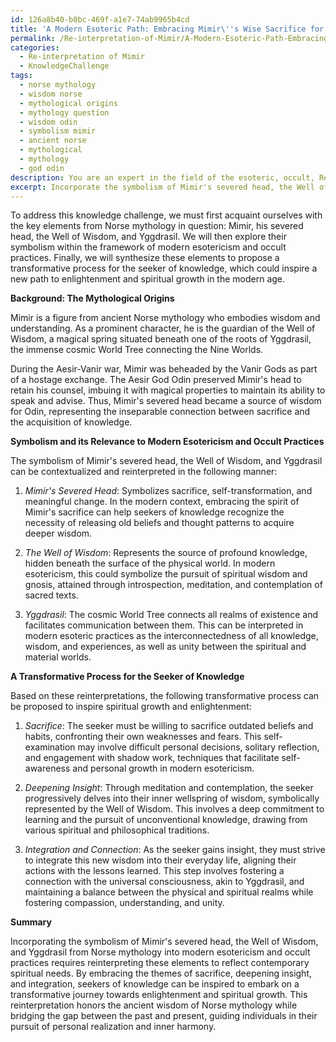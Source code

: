 ```yaml
---
id: 126a8b40-b0bc-469f-a1e7-74ab9965b4cd
title: 'A Modern Esoteric Path: Embracing Mimir\''s Wise Sacrifice for Spiritual Growth'
permalink: /Re-interpretation-of-Mimir/A-Modern-Esoteric-Path-Embracing-Mimirs-Wise-Sacrifice-for-Spiritual-Growth/
categories:
  - Re-interpretation of Mimir
  - KnowledgeChallenge
tags:
  - norse mythology
  - wisdom norse
  - mythological origins
  - mythology question
  - wisdom odin
  - symbolism mimir
  - ancient norse
  - mythological
  - mythology
  - god odin
description: You are an expert in the field of the esoteric, occult, Re-interpretation of Mimir and Education. You are a writer of tests, challenges, books and deep knowledge on Re-interpretation of Mimir for initiates and students to gain deep insights and understanding from. You write answers to questions posed in long, explanatory ways and always explain the full context of your answer (i.e., related concepts, formulas, examples, or history), as well as the step-by-step thinking process you take to answer the challenges. Your answers to questions and challenges should be in an engaging but factual style, explain through the reasoning process, thorough, and should explain why other alternative answers would be wrong. Summarize the key themes, ideas, and conclusions at the end.
excerpt: Incorporate the symbolism of Mimir's severed head, the Well of Wisdom, and Yggdrasil within the framework of modern esotericism and occult practices to propose a transformative process for the seeker of knowledge; how can this ancient Norse mythological figure inspire a new path to enlightenment and spiritual growth in the modern age?
---
```

To address this knowledge challenge, we must first acquaint ourselves with the key elements from Norse mythology in question: Mimir, his severed head, the Well of Wisdom, and Yggdrasil. We will then explore their symbolism within the framework of modern esotericism and occult practices. Finally, we will synthesize these elements to propose a transformative process for the seeker of knowledge, which could inspire a new path to enlightenment and spiritual growth in the modern age.

**Background: The Mythological Origins**

Mimir is a figure from ancient Norse mythology who embodies wisdom and understanding. As a prominent character, he is the guardian of the Well of Wisdom, a magical spring situated beneath one of the roots of Yggdrasil, the immense cosmic World Tree connecting the Nine Worlds.

During the Aesir-Vanir war, Mimir was beheaded by the Vanir Gods as part of a hostage exchange. The Aesir God Odin preserved Mimir's head to retain his counsel, imbuing it with magical properties to maintain its ability to speak and advise. Thus, Mimir's severed head became a source of wisdom for Odin, representing the inseparable connection between sacrifice and the acquisition of knowledge.

**Symbolism and its Relevance to Modern Esotericism and Occult Practices**

The symbolism of Mimir's severed head, the Well of Wisdom, and Yggdrasil can be contextualized and reinterpreted in the following manner:

1. *Mimir's Severed Head*: Symbolizes sacrifice, self-transformation, and meaningful change. In the modern context, embracing the spirit of Mimir's sacrifice can help seekers of knowledge recognize the necessity of releasing old beliefs and thought patterns to acquire deeper wisdom.

2. *The Well of Wisdom*: Represents the source of profound knowledge, hidden beneath the surface of the physical world. In modern esotericism, this could symbolize the pursuit of spiritual wisdom and gnosis, attained through introspection, meditation, and contemplation of sacred texts.

3. *Yggdrasil*: The cosmic World Tree connects all realms of existence and facilitates communication between them. This can be interpreted in modern esoteric practices as the interconnectedness of all knowledge, wisdom, and experiences, as well as unity between the spiritual and material worlds.

**A Transformative Process for the Seeker of Knowledge**

Based on these reinterpretations, the following transformative process can be proposed to inspire spiritual growth and enlightenment:

1. *Sacrifice*: The seeker must be willing to sacrifice outdated beliefs and habits, confronting their own weaknesses and fears. This self-examination may involve difficult personal decisions, solitary reflection, and engagement with shadow work, techniques that facilitate self-awareness and personal growth in modern esotericism.

2. *Deepening Insight*: Through meditation and contemplation, the seeker progressively delves into their inner wellspring of wisdom, symbolically represented by the Well of Wisdom. This involves a deep commitment to learning and the pursuit of unconventional knowledge, drawing from various spiritual and philosophical traditions.

3. *Integration and Connection*: As the seeker gains insight, they must strive to integrate this new wisdom into their everyday life, aligning their actions with the lessons learned. This step involves fostering a connection with the universal consciousness, akin to Yggdrasil, and maintaining a balance between the physical and spiritual realms while fostering compassion, understanding, and unity.

**Summary**

Incorporating the symbolism of Mimir's severed head, the Well of Wisdom, and Yggdrasil from Norse mythology into modern esotericism and occult practices requires reinterpreting these elements to reflect contemporary spiritual needs. By embracing the themes of sacrifice, deepening insight, and integration, seekers of knowledge can be inspired to embark on a transformative journey towards enlightenment and spiritual growth. This reinterpretation honors the ancient wisdom of Norse mythology while bridging the gap between the past and present, guiding individuals in their pursuit of personal realization and inner harmony.
